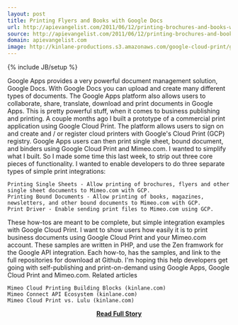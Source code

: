 ```yaml
---
layout: post
title: Printing Flyers and Books with Google Docs
url: http://apievangelist.com/2011/06/12/printing-brochures-and-books-with-google-docs/
source: http://apievangelist.com/2011/06/12/printing-brochures-and-books-with-google-docs/
domain: apievangelist.com
image: http://kinlane-productions.s3.amazonaws.com/google-cloud-print/google-cloud-print-2.png
---
```

{% include JB/setup %}<p>Google Apps provides a very powerful document management solution, Google Docs.
With Google Docs you can upload and create many different types of documents. The Google Apps platform also allows users to collaborate, share, translate, download and print documents in Google Apps. This is pretty powerful stuff, when it comes to business publishing and printing.
A couple months ago I built a prototype of a commercial print application using Google Cloud Print.  The platform allows users to sign on and create and / or register cloud printers with Google's Cloud Print (GCP) registry.  Google Apps users can then print single sheet, bound document, and binders using Google Cloud Print and Mimeo.com.
I wanted to simplify what I built. So I made some time this last week, to strip out three core pieces of functionality.  I wanted to enable developers to do three separate types of simple print integrations:

	Printing Single Sheets - Allow printing of brochures, flyers and other single sheet documents to Mimeo.com with GCP.
	Printing Bound Documents - Allow printing of books, magazines, newsletters, and other bound documents to Mimeo.com with GCP.
	Print Driver - Enable sending print files to Mimeo.com using GCP.

These how-tos are meant to be complete, but simple integration examples with Google Cloud Print.
I want to show users how easily it is to print business documents using Google Cloud Print and your Mimeo.com account.
These samples are written in PHP, and use the Zen framwork for the Google API integration.
Each how-to, has the samples, and link to the full repositories for download at Github.  I'm hoping this help developers get going with self-publishing and print-on-demand using Google Apps, Google Cloud Print and Mimeo.com.
Related articles

	Mimeo Cloud Printing Building Blocks (kinlane.com)
	Mimeo Connect API Ecosystem (kinlane.com)
	Mimeo Cloud Print vs. Lulu (kinlane.com)

</p>
<center><p><a href="http://apievangelist.com/2011/06/12/printing-brochures-and-books-with-google-docs/" style='padding:25px; font-sze:18px; font-weight: bold;'>Read Full Story</a></p></center>
